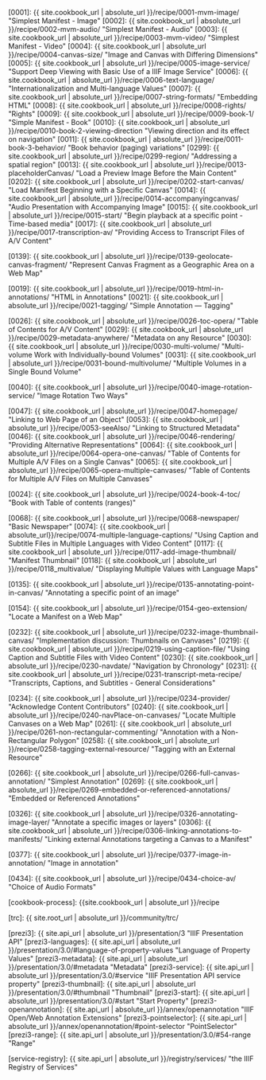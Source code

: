 
[0001]: {{ site.cookbook_url | absolute_url }}/recipe/0001-mvm-image/ "Simplest Manifest - Image"
[0002]: {{ site.cookbook_url | absolute_url }}/recipe/0002-mvm-audio/ "Simplest Manifest - Audio"
[0003]: {{ site.cookbook_url | absolute_url }}/recipe/0003-mvm-video/ "Simplest Manifest - Video"
[0004]: {{ site.cookbook_url | absolute_url }}/recipe/0004-canvas-size/ "Image and Canvas with Differing Dimensions"
[0005]: {{ site.cookbook_url | absolute_url }}/recipe/0005-image-service/ "Support Deep Viewing with Basic Use of a IIIF Image Service"
[0006]: {{ site.cookbook_url | absolute_url }}/recipe/0006-text-language/ "Internationalization and Multi-language Values"
[0007]: {{ site.cookbook_url | absolute_url }}/recipe/0007-string-formats/ "Embedding HTML"
[0008]: {{ site.cookbook_url | absolute_url }}/recipe/0008-rights/ "Rights"
[0009]: {{ site.cookbook_url | absolute_url }}/recipe/0009-book-1/ "Simple Manifest - Book"
[0010]: {{ site.cookbook_url | absolute_url }}/recipe/0010-book-2-viewing-direction "Viewing direction and its effect on navigation"
[0011]: {{ site.cookbook_url | absolute_url }}/recipe/0011-book-3-behavior/ "Book behavior (paging) variations"
[0299]: {{ site.cookbook_url | absolute_url }}/recipe/0299-region/ "Addressing a spatial region"
[0013]: {{ site.cookbook_url | absolute_url }}/recipe/0013-placeholderCanvas/ "Load a Preview Image Before the Main Content"
[0202]: {{ site.cookbook_url | absolute_url }}/recipe/0202-start-canvas/ "Load Manifest Beginning with a Specific Canvas"
[0014]: {{ site.cookbook_url | absolute_url }}/recipe/0014-accompanyingcanvas/ "Audio Presentation with Accompanying Image"
[0015]: {{ site.cookbook_url | absolute_url }}/recipe/0015-start/ "Begin playback at a specific point - Time-based media"
[0017]: {{ site.cookbook_url | absolute_url }}/recipe/0017-transcription-av/ "Providing Access to Transcript Files of A/V Content"

[0139]: {{ site.cookbook_url | absolute_url }}/recipe/0139-geolocate-canvas-fragment/ "Represent Canvas Fragment as a Geographic Area on a Web Map"

[0019]: {{ site.cookbook_url | absolute_url }}/recipe/0019-html-in-annotations/ "HTML in Annotations"
[0021]: {{ site.cookbook_url | absolute_url }}/recipe/0021-tagging/ "Simple Annotation — Tagging"

[0033]: {{site.baseurl}}/recipe/0033-choice/ "Multiple choice of images in a single view"
[0035]: {{site.baseurl}}/recipe/0035-foldouts/ "Foldouts, Flaps, and Maps"
[0036]: {{site.baseurl}}/recipe/0036-composition-from-multiple-images/ "Composition from Multiple Images"
[0026]: {{ site.cookbook_url | absolute_url }}/recipe/0026-toc-opera/ "Table of Contents for A/V Content"
[0029]: {{ site.cookbook_url | absolute_url }}/recipe/0029-metadata-anywhere/ "Metadata on any Resource"
[0030]: {{ site.cookbook_url | absolute_url }}/recipe/0030-multi-volume/ "Multi-volume Work with Individually-bound Volumes"
[0031]: {{ site.cookbook_url | absolute_url }}/recipe/0031-bound-multivolume/ "Multiple Volumes in a Single Bound Volume"

[0040]: {{ site.cookbook_url | absolute_url }}/recipe/0040-image-rotation-service/ "Image Rotation Two Ways"

[0047]: {{ site.cookbook_url | absolute_url }}/recipe/0047-homepage/ "Linking to Web Page of an Object"
[0053]: {{ site.cookbook_url | absolute_url }}/recipe/0053-seeAlso/ "Linking to Structured Metadata"
[0046]: {{ site.cookbook_url | absolute_url }}/recipe/0046-rendering/ "Providing Alternative Representations"
[0064]: {{ site.cookbook_url | absolute_url }}/recipe/0064-opera-one-canvas/ "Table of Contents for Multiple A/V Files on a Single Canvas"
[0065]: {{ site.cookbook_url | absolute_url }}/recipe/0065-opera-multiple-canvases/ "Table of Contents for Multiple A/V Files on Multiple Canvases"

[0024]: {{ site.cookbook_url | absolute_url }}/recipe/0024-book-4-toc/ "Book with Table of contents (ranges)"

[0068]: {{ site.cookbook_url | absolute_url }}/recipe/0068-newspaper/ "Basic Newspaper"
[0074]: {{ site.cookbook_url | absolute_url}}/recipe/0074-multiple-language-captions/ "Using Caption and Subtitle Files in Multiple Languages with Video Content"
[0117]: {{ site.cookbook_url | absolute_url }}/recipe/0117-add-image-thumbnail/ "Manifest Thumbnail"
[0118]: {{ site.cookbook_url | absolute_url }}/recipe/0118_multivalue/ "Displaying Multiple Values with Language Maps"

[0135]: {{ site.cookbook_url | absolute_url }}/recipe/0135-annotating-point-in-canvas/ "Annotating a specific point of an image"

[0154]: {{ site.cookbook_url | absolute_url }}/recipe/0154-geo-extension/ "Locate a Manifest on a Web Map"

[0232]: {{ site.cookbook_url | absolute_url }}/recipe/0232-image-thumbnail-canvas/ "Implementation discussion: Thumbnails on Canvases"
[0219]: {{ site.cookbook_url | absolute_url }}/recipe/0219-using-caption-file/ "Using Caption and Subtitle Files with Video Content"
[0230]: {{ site.cookbook_url | absolute_url }}/recipe/0230-navdate/ "Navigation by Chronology"
[0231]: {{ site.cookbook_url | absolute_url }}/recipe/0231-transcript-meta-recipe/ "Transcripts, Captions, and Subtitles - General Considerations"

[0234]: {{ site.cookbook_url | absolute_url }}/recipe/0234-provider/ "Acknowledge Content Contributors"
[0240]: {{ site.cookbook_url | absolute_url }}/recipe/0240-navPlace-on-canvases/ "Locate Multiple Canvases on a Web Map"
[0261]: {{ site.cookbook_url | absolute_url }}/recipe/0261-non-rectangular-commenting/ "Annotation with a Non-Rectangular Polygon"
[0258]: {{ site.cookbook_url | absolute_url }}/recipe/0258-tagging-external-resource/ "Tagging with an External Resource"

[0266]: {{ site.cookbook_url | absolute_url }}/recipe/0266-full-canvas-annotation/ "Simplest Annotation"
[0269]: {{ site.cookbook_url | absolute_url }}/recipe/0269-embedded-or-referenced-annotations/ "Embedded or Referenced Annotations"

[0326]: {{ site.cookbook_url | absolute_url }}/recipe/0326-annotating-image-layer/ "Annotate a specific images or layers"
[0306]: {{ site.cookbook_url | absolute_url }}/recipe/0306-linking-annotations-to-manifests/ "Linking external Annotations targeting a Canvas to a Manifest"

[0377]: {{ site.cookbook_url | absolute_url }}/recipe/0377-image-in-annotation/ "Image in annotation"

[0434]: {{ site.cookbook_url | absolute_url }}/recipe/0434-choice-av/ "Choice of Audio Formats"

[cookbook-process]: {{site.cookbook_url | absolute_url }}/recipe

[trc]: {{ site.root_url | absolute_url }}/community/trc/

[prezi3]: {{ site.api_url | absolute_url }}/presentation/3 "IIIF Presentation API"
[prezi3-languages]: {{ site.api_url | absolute_url }}/presentation/3.0/#language-of-property-values "Language of Property Values"
[prezi3-metadata]: {{ site.api_url | absolute_url }}/presentation/3.0/#metadata "Metadata"
[prezi3-service]: {{ site.api_url | absolute_url }}/presentation/3.0/#service "IIIF Presentation API service property"
[prezi3-thumbnail]: {{ site.api_url | absolute_url }}/presentation/3.0/#thumbnail "Thumbnail"
[prezi3-start]: {{ site.api_url | absolute_url }}/presentation/3.0/#start "Start Property"
[prezi3-openannotation]: {{ site.api_url | absolute_url }}/annex/openannotation "IIIF Open/Web Annotation Extensions"
[prezi3-pointselector]: {{ site.api_url | absolute_url }}/annex/openannotation/#point-selector "PointSelector"
[prezi3-range]: {{ site.api_url | absolute_url }}/presentation/3.0/#54-range "Range"

[service-registry]: {{ site.api_url | absolute_url }}/registry/services/ "the IIIF Registry of Services"

[cookbook-repo]: https://github.com/IIIF/cookbook-recipes
[cookbook-issues]: https://github.com/IIIF/cookbook-recipes/issues
[jekyll-variables]: https://github.com/IIIF/cookbook-recipes/#jekyll-variables-and-templates
[github-0001]: https://github.com/IIIF/cookbook-recipes/tree/master/recipe/0001-mvm-image

[fixtures]: https://fixtures.iiif.io
[iiif-slack]: http://bit.ly/iiif-slack

[bcp-47]: https://tools.ietf.org/html/bcp47 "BCP 47"
